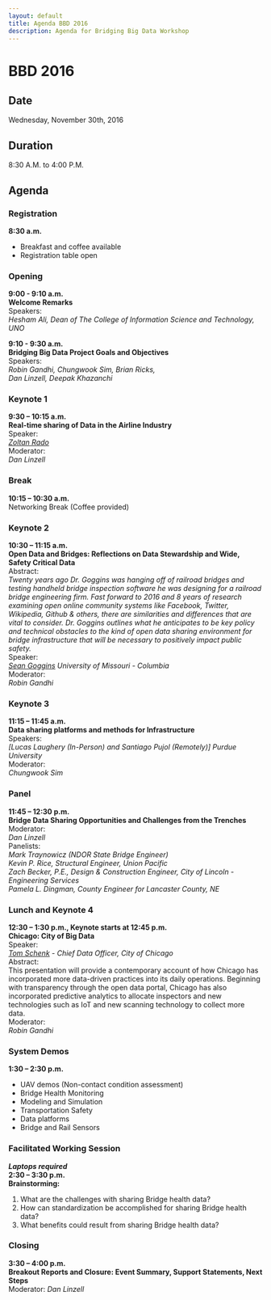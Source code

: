 ```yaml
---
layout: default
title: Agenda BBD 2016
description: Agenda for Bridging Big Data Workshop
---
```


# BBD 2016  

## Date
Wednesday, November 30th, 2016 

## Duration  
8:30 A.M. to 4:00 P.M.

## Agenda

### Registration
**8:30 a.m.**   
- Breakfast and coffee available      
- Registration table open  

### Opening

**9:00 - 9:10 a.m.**             
**Welcome Remarks**  
Speakers:           
_Hesham Ali, Dean of The College of Information Science and Technology, UNO_

**9:10 - 9:30 a.m.**        
**Bridging Big Data Project Goals and Objectives**  
Speakers:     
_Robin Gandhi, Chungwook Sim, Brian Ricks,  
Dan Linzell, Deepak Khazanchi_   

### Keynote 1
**9:30 – 10:15 a.m.**        
**Real-time sharing of Data in the Airline Industry**  
Speaker:   
_[Zoltan Rado](http://www.aviationsafetytechnologies.com/dr-zoltan-rado/)_  
Moderator:   
_Dan Linzell_  

### Break
**10:15 – 10:30 a.m.**      
Networking Break (Coffee provided)

### Keynote 2
**10:30 – 11:15 a.m.   
Open Data and Bridges: Reflections on Data Stewardship and Wide, Safety Critical Data**  
Abstract:  
_Twenty years ago Dr. Goggins was hanging off of railroad bridges and testing handheld bridge inspection software he was designing for a railroad bridge engineering firm. Fast forward to 2016 and 8 years of research examining open online community systems like Facebook, Twitter, Wikipedia, Github & others, there are similarities and differences that are vital to consider. Dr. Goggins outlines what he anticipates to be key policy and technical obstacles to the kind of open data sharing environment for bridge infrastructure that will be necessary to positively impact public safety._  
Speaker:   
_[Sean Goggins](https://education.missouri.edu/person/sean-goggins/) University of Missouri - Columbia_  
Moderator:   
_Robin Gandhi_                                 

### Keynote 3
**11:15 – 11:45 a.m.   
Data sharing platforms and methods for Infrastructure**  
Speakers:   
_[Lucas Laughery (In-Person) and Santiago Pujol (Remotely)] Purdue University_   
Moderator:  
_Chungwook Sim_   

### Panel
**11:45 – 12:30 p.m.   
Bridge Data Sharing Opportunities and Challenges from the Trenches**  
Moderator:      
_Dan Linzell_  
Panelists:       
_Mark Traynowicz (NDOR State Bridge Engineer)    
Kevin P. Rice, Structural Engineer, Union Pacific  
Zach Becker, P.E., Design & Construction Engineer, City of Lincoln - Engineering Services  
Pamela L. Dingman, County Engineer for Lancaster County, NE_  
                                                                        
### Lunch and Keynote 4  
**12:30 – 1:30 p.m., Keynote starts at 12:45 p.m.   
Chicago: City of Big Data**     
Speaker:    
_[Tom Schenk](http://tomschenkjr.net) - Chief Data Officer, City of Chicago_  
Abstract:  
This presentation will provide a contemporary account of how Chicago has incorporated more data-driven practices into its daily operations. Beginning with transparency through the open data portal, Chicago has also incorporated predictive analytics to allocate inspectors and new technologies such as IoT and new scanning technology to collect more data.  
Moderator:  
_Robin Gandhi_  

### System Demos
**1:30 – 2:30 p.m.**   
- UAV demos (Non-contact condition assessment)  
- Bridge Health Monitoring  
- Modeling and Simulation  
- Transportation Safety  
- Data platforms  
- Bridge and Rail Sensors  

### Facilitated Working Session

_**Laptops required**_  
**2:30 – 3:30 p.m.**   
**Brainstorming:**  
1. What are the challenges with sharing Bridge health data?   
2. How can standardization be accomplished for sharing Bridge health data?  
3. What benefits could result from sharing Bridge health data?       

### Closing
**3:30 – 4:00 p.m.  
Breakout Reports  and Closure: Event Summary, Support Statements, Next Steps**   
Moderator: 
_Dan Linzell_

